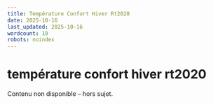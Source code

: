 ```yaml
---
title: Température Confort Hiver Rt2020
date: 2025-10-16
last_updated: 2025-10-16
wordcount: 10
robots: noindex
---
```


# température confort hiver rt2020

Contenu non disponible – hors sujet.